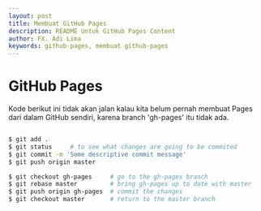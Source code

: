 ```yaml
---
layout: post
title: Membuat GitHub Pages
description: README Untuk GitHub Pages Content
author: FX. Adi Lima
keywords: github-pages, membuat github-pages
---
```


# GitHub Pages

Kode berikut ini tidak akan jalan kalau kita belum pernah membuat Pages dari dalam
GitHub sendiri, karena branch 'gh-pages' itu tidak ada.

```bash

$ git add .
$ git status     # to see what changes are going to be commited
$ git commit -m 'Some descriptive commit message'
$ git push origin master

$ git checkout gh-pages     # go to the gh-pages branch
$ git rebase master         # bring gh-pages up to date with master
$ git push origin gh-pages  # commit the changes
$ git checkout master       # return to the master branch

```

